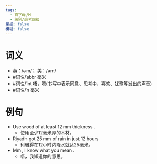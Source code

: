 ```yaml
---
tags:
  - 首字母/M
  - 级别/高考四级
掌握: false
模糊: false
---
```

# 词义
- 英：/əm/； 美：/əm/
- #词性/abbr  毫米
- #词性/int  唔，嗯(书写中表示同意、思考中、喜欢、犹豫等发出的声音)
- #词性/n  毫米
# 例句
- Use wood of at least 12 mm thickness .
	- 使用至少12毫米厚的木材。
- Riyadh got 25 mm of rain in just 12 hours
	- 利雅得在12小时内降水就达25毫米。
- Mm , I know what you mean .
	- 唔，我知道你的意思。
